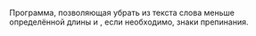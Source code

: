 Программа, позволяющая убрать из текста слова меньше определённой длины и , если необходимо, знаки препинания.

